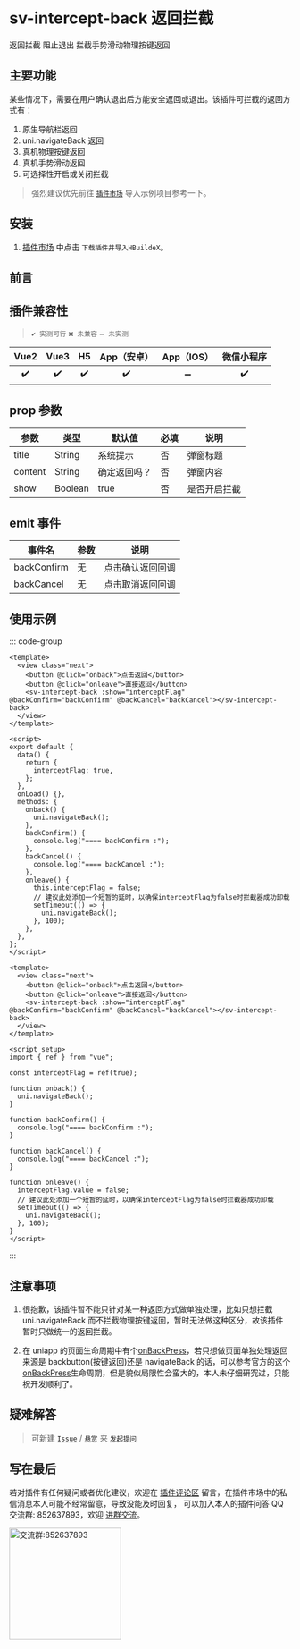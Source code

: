 # sv-intercept-back 返回拦截

返回拦截 阻止退出 拦截手势滑动物理按键返回

## 主要功能

某些情况下，需要在用户确认退出后方能安全返回或退出。该插件可拦截的返回方式有：

1. 原生导航栏返回
2. uni.navigateBack 返回
3. 真机物理按键返回
4. 真机手势滑动返回
5. 可选择性开启或关闭拦截

> 强烈建议优先前往 [`插件市场`](https://ext.dcloud.net.cn/plugin?id=16381) 导入示例项目参考一下。

## 安装

1. [插件市场](https://ext.dcloud.net.cn/plugin?id=16381) 中点击 `下载插件并导入HBuildeX`。

## 前言

## 插件兼容性

> `✔️ 实测可行` `❌ 未兼容` `➖ 未实测`

| Vue2 | Vue3 | H5  | App（安卓） | App（IOS） | 微信小程序 |
| :--: | :--: | :-: | :---------: | :--------: | :--------: |
|  ✔️  |  ✔️  | ✔️  |     ✔️      |     ➖     |     ✔️     |

## prop 参数

| 参数    | 类型    | 默认值       | 必填 | 说明         |
| ------- | ------- | ------------ | ---- | ------------ |
| title   | String  | 系统提示     | 否   | 弹窗标题     |
| content | String  | 确定返回吗？ | 否   | 弹窗内容     |
| show    | Boolean | true         | 否   | 是否开启拦截 |

## emit 事件

| 事件名      | 参数 | 说明             |
| ----------- | ---- | ---------------- |
| backConfirm | 无   | 点击确认返回回调 |
| backCancel  | 无   | 点击取消返回回调 |

## 使用示例

::: code-group

```vue [vue2]
<template>
  <view class="next">
    <button @click="onback">点击返回</button>
    <button @click="onleave">直接返回</button>
    <sv-intercept-back :show="interceptFlag" @backConfirm="backConfirm" @backCancel="backCancel"></sv-intercept-back>
  </view>
</template>

<script>
export default {
  data() {
    return {
      interceptFlag: true,
    };
  },
  onLoad() {},
  methods: {
    onback() {
      uni.navigateBack();
    },
    backConfirm() {
      console.log("==== backConfirm :");
    },
    backCancel() {
      console.log("==== backCancel :");
    },
    onleave() {
      this.interceptFlag = false;
      // 建议此处添加一个短暂的延时，以确保interceptFlag为false时拦截器成功卸载
      setTimeout(() => {
        uni.navigateBack();
      }, 100);
    },
  },
};
</script>
```

```vue [vue3]
<template>
  <view class="next">
    <button @click="onback">点击返回</button>
    <button @click="onleave">直接返回</button>
    <sv-intercept-back :show="interceptFlag" @backConfirm="backConfirm" @backCancel="backCancel"></sv-intercept-back>
  </view>
</template>

<script setup>
import { ref } from "vue";

const interceptFlag = ref(true);

function onback() {
  uni.navigateBack();
}

function backConfirm() {
  console.log("==== backConfirm :");
}

function backCancel() {
  console.log("==== backCancel :");
}

function onleave() {
  interceptFlag.value = false;
  // 建议此处添加一个短暂的延时，以确保interceptFlag为false时拦截器成功卸载
  setTimeout(() => {
    uni.navigateBack();
  }, 100);
}
</script>
```

:::

## 注意事项

1. 很抱歉，该插件暂不能只针对某一种返回方式做单独处理，比如只想拦截 uni.navigateBack 而不拦截物理按键返回，暂时无法做这种区分，故该插件暂时只做统一的返回拦截。

2. 在 uniapp 的页面生命周期中有个[onBackPress](https://uniapp.dcloud.net.cn/tutorial/page.html#lifecycle)，若只想做页面单独处理返回来源是 backbutton(按键返回)还是 navigateBack 的话，可以参考官方的这个[onBackPress](https://uniapp.dcloud.net.cn/tutorial/page.html#lifecycle)生命周期，但是貌似局限性会蛮大的，本人未仔细研究过，只能祝开发顺利了。

## 疑难解答

> 可新建 [`Issue`](https://gitee.com/Sonve/sv-app-docs/issues/new) / [`悬赏`](https://gitee.com/Sonve/sv-app-docs/reward_issues/new) 来 [`发起提问`](https://gitee.com/Sonve/sv-app-docs/issues)

## 写在最后

若对插件有任何疑问或者优化建议，欢迎在 [插件评论区](https://ext.dcloud.net.cn/plugin?id=16381#rating) 留言，在插件市场中的私信消息本人可能不经常留意，导致没能及时回复，
可以加入本人的插件问答 QQ 交流群: 852637893，欢迎 [进群交流](https://qm.qq.com/cgi-bin/qm/qr?k=HD9IXnUruOa5pplF1jAeQsLb9BNnP_DE&jump_from=webapi&authKey=tk61Q5la3EAprdYcUBD7v0PBly795OTcT4UT36XxqcG7pmhGRpE+yFlt75vQBWeY)。

<img width="200" src="https://mp-74bfcbac-6ba6-4f39-8513-8831390ff75a.cdn.bspapp.com/static/qqqun.jpg" alt="交流群:852637893"/>
